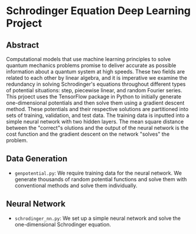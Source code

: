 # Schrodinger Equation Deep Learning Project

## Abstract

Computational models that use machine learning principles to solve quantum mechanics problems promise to deliver accurate as possible information about a quantum system at high speeds. These two fields are related to each other by linear algebra, and it is imperative we examine the redundancy in solving Schrodinger's equations throughout different types of potential situations: step, piecewise linear, and random Fourier series. This prjoect uses the TensorFlow package in Python to initially generate one-dimensional potentials and then solve them using a gradient descent method. These potentials and their respective solutions are partitioned into sets of training, validation, and test data. The training data is inputted into a simple neural network with two hidden layers. The mean square distance between the "correct"s olutions and the output of the neural network is the cost function and the gradient descent on the network "solves" the problem. 

## Data Generation

* `genpotential.py`: We require training data for the neural network. We generate thousands of random potential functions and solve them with conventional methods and solve them individually.

## Neural Network

* `schrodinger_nn.py`: We set up a simple neural network and solve the one-dimensional Schrodinger equation.